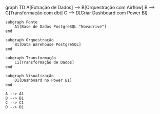 graph TD
    A[Extração de Dados] --> B[Orquestração com Airflow]
    B --> C[Transformação com dbt]
    C --> D[Criar Dashboard com Power BI]
    
    subgraph Fonte
        A1[Base de Dados PostgreSQL "Novadrive"]
    end

    subgraph Orquestração
        B1[Data Warehouse PostgreSQL]
    end

    subgraph Transformação
        C1[Transformação de Dados]
    end

    subgraph Visualização
        D1[Dashboard no Power BI]
    end

    A --> A1
    B --> B1
    C --> C1
    D --> D1

